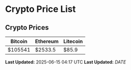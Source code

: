 # Crypto Price List

## Crypto Prices
| Bitcoin | Ethereum | Litecoin |
| ------- | -------- | -------- |
| $105541 | $2533.5 | $85.9 |
**Last Updated:** 2025-06-15 04:17 UTC
**Last Updated:** $DATE$
